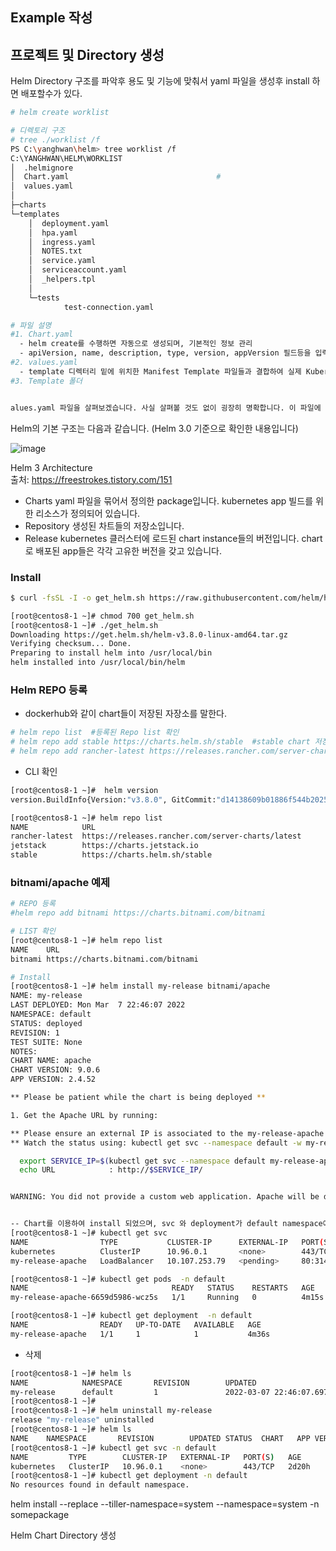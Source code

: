 ## Example 작성

## 프로젝트 및 Directory 생성  
Helm Directory 구조를 파악후 용도 및 기능에 맞춰서 yaml 파일을 생성후 install 하면 배포할수가 있다.  

```bash
# helm create worklist

# 디렉토리 구조
# tree ./worklist /f 
PS C:\yanghwan\helm> tree worklist /f
C:\YANGHWAN\HELM\WORKLIST
│  .helmignore
│  Chart.yaml                                 # 
│  values.yaml
│
├─charts
└─templates
    │  deployment.yaml
    │  hpa.yaml
    │  ingress.yaml
    │  NOTES.txt
    │  service.yaml
    │  serviceaccount.yaml
    │  _helpers.tpl
    │
    └─tests
            test-connection.yaml

# 파일 설명
#1. Chart.yaml 
  - helm create를 수행하면 자동으로 생성되며, 기본적인 정보 관리
  - apiVersion, name, description, type, version, appVersion 필드등을 입력
#2. values.yaml 
  - template 디렉터리 밑에 위치한 Manifest Template 파일들과 결합하여 실제 Kubernetes Manifest 생성
#3. Template 폴더 


alues.yaml 파일을 살펴보겠습니다. 사실 살펴볼 것도 없이 굉장히 명확합니다. 이 파일에 기록되는 데이터는 후에 설명 드릴 를 만들게 됩니다.


```




Helm의 기본 구조는 다음과 같습니다. (Helm 3.0 기준으로 확인한 내용입니다)

 ![image](https://user-images.githubusercontent.com/39255123/156928682-13fd42aa-99bc-4333-a812-d4d6f13b0cc6.png)

Helm 3 Architecture  
출처: https://freestrokes.tistory.com/151  

- Charts
yaml 파일을 묶어서 정의한 package입니다. kubernetes app 빌드를 위한 리소스가 정의되어 있습니다. 
- Repository
생성된 차트들의 저장소입니다.
- Release
kubernetes 클러스터에 로드된 chart instance들의 버전입니다. chart로 배포된 app들은 각각 고유한 버전을 갖고 있습니다. 


### Install
```bash
$ curl -fsSL -I -o get_helm.sh https://raw.githubusercontent.com/helm/helm/master/scripts/get-helm-3

[root@centos8-1 ~]# chmod 700 get_helm.sh
[root@centos8-1 ~]# ./get_helm.sh
Downloading https://get.helm.sh/helm-v3.8.0-linux-amd64.tar.gz
Verifying checksum... Done.
Preparing to install helm into /usr/local/bin
helm installed into /usr/local/bin/helm

```


### Helm REPO 등록

- dockerhub와 같이 chart들이 저장된 자장소를 말한다.
```bash
# helm repo list  #등록된 Repo list 확인
# helm repo add stable https://charts.helm.sh/stable  #stable chart 저장소
# helm repo add rancher-latest https://releases.rancher.com/server-charts/latest #Rancher 

```

- CLI 확인
```bash
[root@centos8-1 ~]#  helm version
version.BuildInfo{Version:"v3.8.0", GitCommit:"d14138609b01886f544b2025f5000351c9eb092e", GitTreeState:"clean", GoVersion:"go1.17.5"}

[root@centos8-1 ~]# helm repo list
NAME            URL                                              
rancher-latest  https://releases.rancher.com/server-charts/latest
jetstack        https://charts.jetstack.io                       
stable          https://charts.helm.sh/stable   

```
### bitnami/apache 예제
```bash
# REPO 등록
#helm repo add bitnami https://charts.bitnami.com/bitnami

# LIST 확인
[root@centos8-1 ~]# helm repo list
NAME    URL                               
bitnami https://charts.bitnami.com/bitnami

# Install 
[root@centos8-1 ~]# helm install my-release bitnami/apache
NAME: my-release
LAST DEPLOYED: Mon Mar  7 22:46:07 2022
NAMESPACE: default
STATUS: deployed
REVISION: 1
TEST SUITE: None
NOTES:
CHART NAME: apache
CHART VERSION: 9.0.6
APP VERSION: 2.4.52

** Please be patient while the chart is being deployed **

1. Get the Apache URL by running:

** Please ensure an external IP is associated to the my-release-apache service before proceeding **
** Watch the status using: kubectl get svc --namespace default -w my-release-apache **

  export SERVICE_IP=$(kubectl get svc --namespace default my-release-apache --template "{{ range (index .status.loadBalancer.ingress 0) }}{{ . }}{{ end }}")
  echo URL            : http://$SERVICE_IP/


WARNING: You did not provide a custom web application. Apache will be deployed with a default page. Check the README section "Deploying your custom web application" in https://github.com/bitnami/charts/blob/master/bitnami/apache/README.md#deploying-your-custom-web-application.


-- Chart를 이용하여 install 되었으며, svc 와 deployment가 default namespace에서 실행이 됨을 확인할수 있다
[root@centos8-1 ~]# kubectl get svc
NAME                TYPE           CLUSTER-IP      EXTERNAL-IP   PORT(S)                      AGE
kubernetes          ClusterIP      10.96.0.1       <none>        443/TCP                      2d20h
my-release-apache   LoadBalancer   10.107.253.79   <pending>     80:31418/TCP,443:31489/TCP   3m2s

[root@centos8-1 ~]# kubectl get pods  -n default
NAME                                READY   STATUS    RESTARTS   AGE
my-release-apache-6659d5986-wcz5s   1/1     Running   0          4m15s

[root@centos8-1 ~]# kubectl get deployment  -n default
NAME                READY   UP-TO-DATE   AVAILABLE   AGE
my-release-apache   1/1     1            1           4m36s

```

- 삭제
```bash
[root@centos8-1 ~]# helm ls
NAME            NAMESPACE       REVISION        UPDATED                                 STATUS          CHART           APP VERSION
my-release      default         1               2022-03-07 22:46:07.697797878 +0900 KST deployed        apache-9.0.6    2.4.52     
[root@centos8-1 ~]# 
[root@centos8-1 ~]# helm uninstall my-release 
release "my-release" uninstalled
[root@centos8-1 ~]# helm ls
NAME    NAMESPACE       REVISION        UPDATED STATUS  CHART   APP VERSION
[root@centos8-1 ~]# kubectl get svc -n default
NAME         TYPE        CLUSTER-IP   EXTERNAL-IP   PORT(S)   AGE
kubernetes   ClusterIP   10.96.0.1    <none>        443/TCP   2d20h
[root@centos8-1 ~]# kubectl get deployment -n default
No resources found in default namespace.
```

helm install --replace --tiller-namespace=system --namespace=system -n somepackage

Helm Chart Directory 생성
